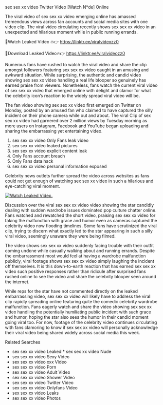 ﻿sex sex xx video Twitter Video [Watch N*de] Online

The viral video of ﻿sex sex xx video emerging online has amassed tremendous views across fan accounts and social media sites with one video clip. The viral video circulating recently shows ﻿sex sex xx video in an unexpected and hilarious moment while in public running errands. 

🔴Watch Leaked Video 🔥👉  https://linktr.ee/viralvideozz0 

🔴Download Leaked Video🔥👉  https://linktr.ee/viralvideozz0 

Numerous fans have rushed to watch the viral video and share the clip amongst followers featuring ﻿sex sex xx video caught in an amusing and awkward situation. While surprising, the authentic and candid video showing ﻿sex sex xx video handling a real life blooper so genuinely has earned praise from viewers. Nonetheless, fans watch the current viral video of ﻿sex sex xx video that emerged online with delight and clamor for what the celebrity icon’s reaction to the widely spread viral video will be.

The fan video showing ﻿sex sex xx video first emerged on Twitter on Monday, posted by an amused fan who claimed to have captured the silly incident on their phone camera while out and about. The viral Clip of ﻿sex sex xx video had garnered over 2 million views by Tuesday morning as more users on Instagram, Facebook and YouTube began uploading and sharing the embarrassing yet entertaining video. 

1. ﻿sex sex xx video Only Fans leak video
2. ﻿sex sex xx video leaked pictures
3. ﻿sex sex xx video explicit content leak
4. Only Fans account breach
5. Only Fans data hack
6. ﻿sex sex xx video personal information exposed

Celebrity news outlets further spread the video across websites as fans could not get enough of watching ﻿sex sex xx video in such a hilarious and eye-catching viral moment. 

[![Watch Leaked Video.](https://miro.medium.com/v2/resize:fit:828/format:webp/1*cilzJN44JGOrTw9NJCrNHA.gif "Watch Leaked Video")](https://linktr.ee/viralvideozz0)

Discussion over the viral ﻿sex sex xx video video showing the star candidly dealing with sudden wardrobe issues dominated pop culture chatter online. Fans watched and rewatched the short video, praising ﻿sex sex xx video for taking the malfunction with grace and humor even as cameras captured the celebrity video now flooding timelines. Some fans have scrutinized the viral clip, trying to discern what exactly led to the star appearing in such a silly viral video, seemingly unaware they were being filmed.

The video shows ﻿sex sex xx video suddenly facing trouble with their outfit coming undone while casually walking about and running errands. Despite the embarrassment most would feel at having a wardrobe malfunction publicly, viral footage shows ﻿sex sex xx video simply laughing the incident off themselves. It is this down-to-earth reaction that has earned ﻿sex sex xx video such positive responses rather than ridicule after surprised fans rushed online to see the video and share the celebrity blooper seen around the internet.  

While reps for the star have not commented directly on the leaked embarrassing video, ﻿sex sex xx video will likely have to address the viral clip rapidly spreading online featuring quite the comedic celebrity wardrobe malfunction. Fans eagerly watch and share the video showing ﻿sex sex xx video handling the potentially humiliating public incident with such grace and humor, hoping the star also sees the humor in their candid moment going viral too. For now, footage of the celebrity video continues circulating with fans clamoring to know if ﻿sex sex xx video will personally acknowledge their viral video being shared widely across social media this week.

Related Searches
* ﻿sex sex xx video Leaked
﻿* sex sex xx video Nude
* ﻿sex sex xx video Sexy Video
* ﻿sex sex xx video xxx Video
* ﻿sex sex xx video Porn
* ﻿sex sex xx video Adult Video
* ﻿sex sex xx video Shower Video
* ﻿sex sex xx video Twitter Video
* ﻿sex sex xx video Onlyfans Video
* ﻿sex sex xx video Leaks
* ﻿sex sex xx video Photos